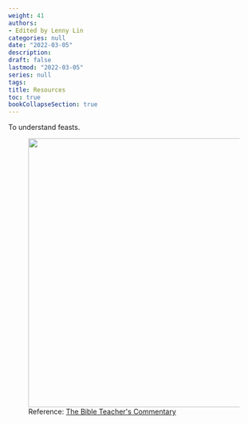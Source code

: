```yaml
---
weight: 41
authors:
- Edited by Lenny Lin
categories: null
date: "2022-03-05"
description: 
draft: false
lastmod: "2022-03-05"
series: null
tags:
title: Resources
toc: true
bookCollapseSection: true
---
```



To understand feasts.

<figure>
  <img width = "540" src = "/docs/images/Biblical-Holidats.jpg"/>
  <figcaption class = "bottom">Reference: <a href = "https://www.foundationsforfreedom.net/References/NT/Gospels/Luke/Luke22/Luke22_01-30_Introduction.html" target="_blank" rel="noopener noreferrer">The Bible Teacher's Commentary</a></figcaption>
</figure>

